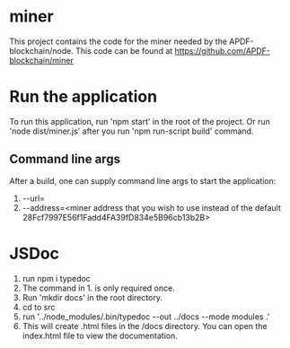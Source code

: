 # miner
This project contains the code for the miner needed by the APDF-blockchain/node.
This code can be found at https://github.com/APDF-blockchain/miner

# Run the application
To run this application, run 'npm start' in the root of the project. Or run 'node dist/miner.js' after 
you run 'npm run-script build' command.

## Command line args
After a build, one can supply command line args to start the application:
1. --url=<url of the blockchain node>
2. --address=<miner address that you wish to use instead of the default 28Fcf7997E56f1Fadd4FA39fD834e5B96cb13b2B>

# JSDoc
1. run npm i typedoc
2. The command in 1. is only required once.
3. Run 'mkdir docs' in the root directory.
4. cd to src
5. run '../node_modules/.bin/typedoc --out ../docs --mode modules .'
6. This will create .html files in the /docs directory.  You can open the index.html file to view 
    the documentation.
